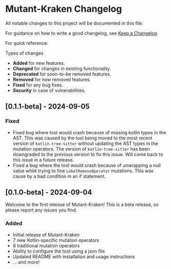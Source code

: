 # Mutant-Kraken Changelog

All notable changes to this project will be documented in this file.

For guidance on how to write a good changelog, see [Keep a Changelog](https://keepachangelog.com/en/1.1.0/).

For quick reference:

Types of changes

- **Added** for new features.
- **Changed** for changes in existing functionality.
- **Deprecated** for soon-to-be removed features.
- **Removed** for now removed features.
- **Fixed** for any bug fixes.
- **Security** in case of vulnerabilities.

## [0.1.1-beta] - 2024-09-05

### Fixed

- Fixed bug where tool would crash because of missing kotlin types in the AST. This was caused by the tool being moved to the most recent version of `kotlin-tree-sitter` without updating the AST types in the mutation operators. The version of `kotlin-tree-sitter` has been downgraded to the previous version to fix this issue. Will come back to this issue in a future release.
- Fixed a bug where the tool would crash because of unwrapping a null value while trying to fine `LabelRemoveOperator` mutations. This was cause by a bad condition in an if statement.

## [0.1.0-beta] - 2024-09-04

Welcome to the first release of Mutant-Kraken! This is a beta release, so please report any issues you find.

### Added

- Initial release of Mutant-Kraken
- 7 new Kotlin-specific mutation operators
- 8 traditional mutation operators
- Ability to configure the tool using a json file
- Updated README with installation and usage instructions
- ... and more!
